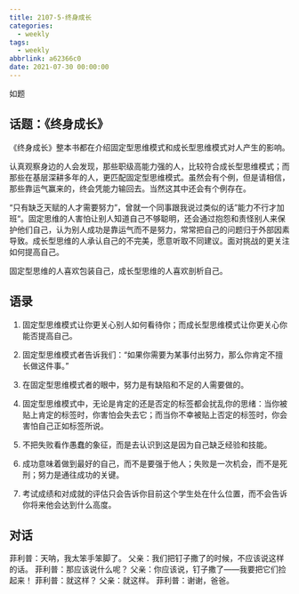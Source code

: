 ```yaml
---
title: 2107-5-终身成长
categories:
  - weekly
tags:
  - weekly
abbrlink: a62366c0
date: 2021-07-30 00:00:00
---
```

如题
<!-- more -->

## 话题：《终身成长》

《终身成长》整本书都在介绍固定型思维模式和成长型思维模式对人产生的影响。

认真观察身边的人会发现，那些职级高能力强的人，比较符合成长型思维模式；而那些在基层深耕多年的人，更匹配固定型思维模式。虽然会有个例，但是请相信，那些靠运气赢来的，终会凭能力输回去。当然这其中还会有个例存在。

“只有缺乏天赋的人才需要努力”，曾就一个同事跟我说过类似的话”能力不行才加班“。固定思维的人害怕让别人知道自己不够聪明，还会通过抱怨和责怪别人来保护他们自己，认为别人成功是靠运气而不是努力，常常把自己的问题归于外部因素导致。成长型思维的人承认自己的不完美，愿意听取不同建议。面对挑战的更关注如何提高自己。

固定型思维的人喜欢包装自己，成长型思维的人喜欢剖析自己。

## 语录
1. 固定型思维模式让你更关心别人如何看待你；而成长型思维模式让你更关心你能否提高自己。

2. 固定型思维模式者告诉我们：“如果你需要为某事付出努力，那么你肯定不擅长做这件事。”

3. 在固定型思维模式者的眼中，努力是有缺陷和不足的人需要做的。

4. 固定型思维模式中，无论是肯定的还是否定的标签都会扰乱你的思绪：当你被贴上肯定的标签时，你害怕会失去它；而当你不幸被贴上否定的标签时，你会害怕自己正如标签所说。

5. 不把失败看作愚蠢的象征，而是去认识到这是因为自己缺乏经验和技能。

6. 成功意味着做到最好的自己，而不是要强于他人；失败是一次机会，而不是死刑；努力是通往成功的关键。

7. 考试成绩和对成就的评估只会告诉你目前这个学生处在什么位置，而不会告诉你将来他会达到什么高度。

## 对话
菲利普：天呐，我太笨手笨脚了。
父亲：我们把钉子撒了的时候，不应该说这样的话。
菲利普：那应该说什么呢？
父亲：你应该说，钉子撒了——我要把它们捡起来！
菲利普：就这样？
父亲：就这样。
菲利普：谢谢，爸爸。